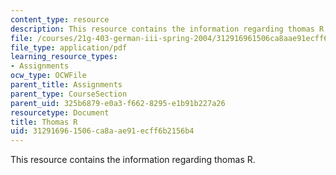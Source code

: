 ```yaml
---
content_type: resource
description: This resource contains the information regarding thomas R.
file: /courses/21g-403-german-iii-spring-2004/312916961506ca8aae91ecff6b2156b4_MIT21G_403S04_covert_ess.pdf
file_type: application/pdf
learning_resource_types:
- Assignments
ocw_type: OCWFile
parent_title: Assignments
parent_type: CourseSection
parent_uid: 325b6879-e0a3-f662-8295-e1b91b227a26
resourcetype: Document
title: Thomas R
uid: 31291696-1506-ca8a-ae91-ecff6b2156b4
---
```

This resource contains the information regarding thomas R.

